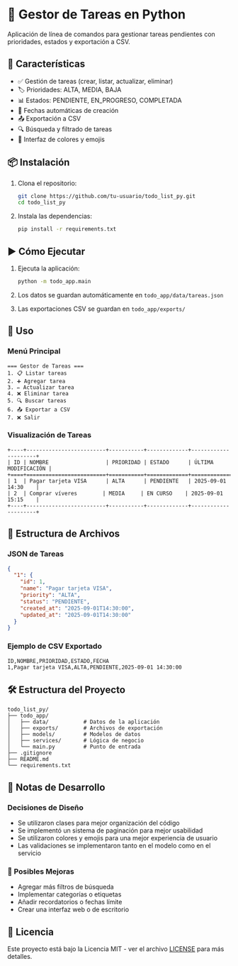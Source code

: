# 📝 Gestor de Tareas en Python

Aplicación de línea de comandos para gestionar tareas pendientes con prioridades, estados y exportación a CSV.

## 🚀 Características

- ✅ Gestión de tareas (crear, listar, actualizar, eliminar)
- 🏷️ Prioridades: ALTA, MEDIA, BAJA
- 📊 Estados: PENDIENTE, EN_PROGRESO, COMPLETADA
- 📅 Fechas automáticas de creación
- 📤 Exportación a CSV
- 🔍 Búsqueda y filtrado de tareas
- 🎨 Interfaz de colores y emojis

## 📦 Instalación

1. Clona el repositorio:
   ```bash
   git clone https://github.com/tu-usuario/todo_list_py.git
   cd todo_list_py
   ```

2. Instala las dependencias:
   ```bash
   pip install -r requirements.txt
   ```

## ▶️ Cómo Ejecutar

1. Ejecuta la aplicación:
   ```bash
   python -m todo_app.main
   ```

2. Los datos se guardan automáticamente en `todo_app/data/tareas.json`
3. Las exportaciones CSV se guardan en `todo_app/exports/`

## 📝 Uso

### Menú Principal
```
=== Gestor de Tareas ===
1. 📋 Listar tareas
2. ➕ Agregar tarea
3. ✏️ Actualizar tarea
4. ❌ Eliminar tarea
5. 🔍 Buscar tareas
6. 📤 Exportar a CSV
7. ❌ Salir
```

### Visualización de Tareas
```
+----+-------------------------+-----------+-------------+---------------------+
| ID | NOMBRE                  | PRIORIDAD | ESTADO      | ÚLTIMA MODIFICACIÓN |
+====+=========================+===========+=============+=====================+
| 1  | Pagar tarjeta VISA      | ALTA      | PENDIENTE   | 2025-09-01 14:30    |
| 2  | Comprar víveres        | MEDIA     | EN CURSO    | 2025-09-01 15:15    |
+----+-------------------------+-----------+-------------+---------------------+
```

## 📂 Estructura de Archivos

### JSON de Tareas
```json
{
  "1": {
    "id": 1,
    "name": "Pagar tarjeta VISA",
    "priority": "ALTA",
    "status": "PENDIENTE",
    "created_at": "2025-09-01T14:30:00",
    "updated_at": "2025-09-01T14:30:00"
  }
}
```

### Ejemplo de CSV Exportado
```csv
ID,NOMBRE,PRIORIDAD,ESTADO,FECHA
1,Pagar tarjeta VISA,ALTA,PENDIENTE,2025-09-01 14:30:00
```

## 🛠️ Estructura del Proyecto

```
todo_list_py/
├── todo_app/
│   ├── data/           # Datos de la aplicación
│   ├── exports/        # Archivos de exportación
│   ├── models/         # Modelos de datos
│   ├── services/       # Lógica de negocio
│   └── main.py         # Punto de entrada
├── .gitignore
├── README.md
└── requirements.txt
```

## 📝 Notas de Desarrollo

### Decisiones de Diseño
- Se utilizaron clases para mejor organización del código
- Se implementó un sistema de paginación para mejor usabilidad
- Se utilizaron colores y emojis para una mejor experiencia de usuario
- Las validaciones se implementaron tanto en el modelo como en el servicio

### 🚀 Posibles Mejoras
- Agregar más filtros de búsqueda
- Implementar categorías o etiquetas
- Añadir recordatorios o fechas límite
- Crear una interfaz web o de escritorio

## 📄 Licencia

Este proyecto está bajo la Licencia MIT - ver el archivo [LICENSE](LICENSE) para más detalles.
